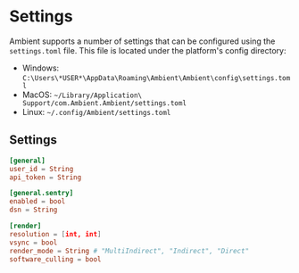 # Settings

Ambient supports a number of settings that can be configured using the `settings.toml` file. This file is located under the platform's config directory:

- Windows: `C:\Users\*USER*\AppData\Roaming\Ambient\Ambient\config\settings.toml`
- MacOS: `~/Library/Application\ Support/com.Ambient.Ambient/settings.toml`
- Linux: `~/.config/Ambient/settings.toml`

## Settings

```toml
[general]
user_id = String
api_token = String

[general.sentry]
enabled = bool
dsn = String

[render]
resolution = [int, int]
vsync = bool
render_mode = String # "MultiIndirect", "Indirect", "Direct"
software_culling = bool
```
